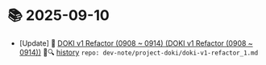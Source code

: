 # 📚 2025-09-10
- [Update] 📙 [DOKI v1 Refactor (0908 ~ 0914) (DOKI v1 Refactor (0908 ~ 0914))](https://til.qriosity.dev/dev-note/project-doki/doki-v1-refactor_1) 📃🔍 [history](https://github.com/Queue-ri/TIL/commits/main/dev-note/project-doki/doki-v1-refactor_1.md?since=2025-09-10T00:00:00Z&until=2025-09-10T23:59:59Z) `repo: dev-note/project-doki/doki-v1-refactor_1.md`
